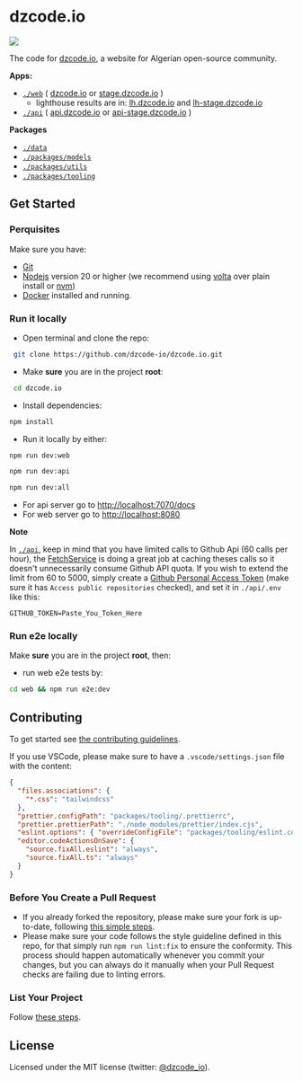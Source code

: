 # dzcode.io

[<img src="http://img.shields.io/badge/Join%20us%20on%20Slack-@dzcode.io-yellow.svg?logo=slack">](https://join.slack.com/t/dzcode/shared_invite/zt-ek9kscb7-m8z_~cBjX79l~uchuABPFQ)

The code for [dzcode.io](https://dzcode.io), a website for Algerian open-source community.

**Apps:**

- [`./web`](./web) ( [dzcode.io](https://dzcode.io) or [stage.dzcode.io](https://stage.dzcode.io) )
  - lighthouse results are in: [lh.dzcode.io](https://lh.dzcode.io) and [lh-stage.dzcode.io](https://lh-stage.dzcode.io)
- [`./api`](./api) ( [api.dzcode.io](https://api.dzcode.io) or [api-stage.dzcode.io](https://api-stage.dzcode.io) )

**Packages**

- [`./data`](./data)
- [`./packages/models`](./packages/models)
- [`./packages/utils`](./packages/utils)
- [`./packages/tooling`](./packages/tooling)

## Get Started

### Perquisites

Make sure you have:

- [Git](https://git-scm.com/)
- [Nodejs](https://nodejs.org/) version 20 or higher (we recommend using [volta](https://docs.volta.sh/guide/getting-started) over plain install or [nvm](https://github.com/nvm-sh/nvm))
- [Docker](https://www.docker.com/) installed and running.

### Run it locally

- Open terminal and clone the repo:

```sh
 git clone https://github.com/dzcode-io/dzcode.io.git
```

- Make **sure** you are in the project **root**:

```sh
 cd dzcode.io
```

- Install dependencies:

```sh
npm install
```

- Run it locally by either:

```sh
npm run dev:web
```

```sh
npm run dev:api
```

```sh
npm run dev:all
```

- For api server go to <http://localhost:7070/docs>
- For web server go to <http://localhost:8080>

**Note**

In [`./api`](./api), keep in mind that you have limited calls to Github Api (60 calls per hour), the [FetchService](./api/src/fetch/service.ts) is doing a great job at caching theses calls so it doesn't unnecessarily consume Github API quota. If you wish to extend the limit from 60 to 5000, simply create a [Github Personal Access Token](https://github.com/settings/tokens) (make sure it has `Access public repositories` checked), and set it in `./api/.env` like this:

```.env
GITHUB_TOKEN=Paste_You_Token_Here
```

### Run e2e locally

Make **sure** you are in the project **root**, then:

- run web e2e tests by:

```sh
cd web && npm run e2e:dev
```

## Contributing

To get started see [the contributing guidelines](https://github.com/dzcode-io/dzcode.io/blob/main/.github/CONTRIBUTING.md).

If you use VSCode, please make sure to have a `.vscode/settings.json` file with the content:

```json
{
  "files.associations": {
    "*.css": "tailwindcss"
  },
  "prettier.configPath": "packages/tooling/.prettierrc",
  "prettier.prettierPath": "./node_modules/prettier/index.cjs",
  "eslint.options": { "overrideConfigFile": "packages/tooling/eslint.config.mjs" },
  "editor.codeActionsOnSave": {
    "source.fixAll.eslint": "always",
    "source.fixAll.ts": "always"
  }
}
```

### Before You Create a Pull Request

- If you already forked the repository, please make sure your fork is up-to-date, following [this simple steps](https://www.dzcode.io/Learn/Git_Basics/Syncing_An_Old_Forked_Repository_With_Upstream).
- Please make sure your code follows the style guideline defined in this repo, for that simply run `npm run lint:fix` to ensure the conformity. This process should happen automatically whenever you commit your changes, but you can always do it manually when your Pull Request checks are failing due to linting errors.

### List Your Project

Follow [these steps](https://github.com/dzcode-io/dzcode.io/blob/main/data/models/documentation/About_dzcode_io/Add_Your_Project_To_dzcode_io/content.md).

## License

Licensed under the MIT license (twitter: [@dzcode_io](https://twitter.com/dzcode_io)).
